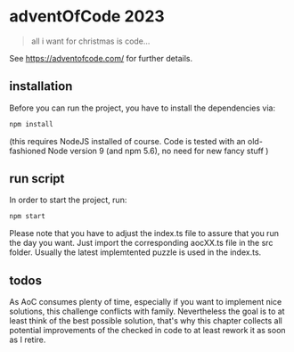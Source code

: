 # adventOfCode 2023

> all i want for christmas is code...

See https://adventofcode.com/ for further details.

## installation

Before you can run the project, you have to install the dependencies via:


```sh
npm install

```
(this requires NodeJS installed of course. Code is tested with an old-fashioned Node version 9 (and npm 5.6), no need for new fancy stuff )

## run script

In order to start the project, run:

```sh
npm start

```

Please note that you have to adjust the index.ts file to assure that you run the day you want. Just import the corresponding aocXX.ts file in the src folder. Usually the latest implemtented puzzle is used in the index.ts.

## todos

As AoC consumes plenty of time, especially if you want to implement nice solutions, this challenge conflicts with family. Nevertheless the goal is to at least think of the best possible solution, that's why this chapter collects all potential improvements of the checked in code to at least rework it as soon as I retire.

